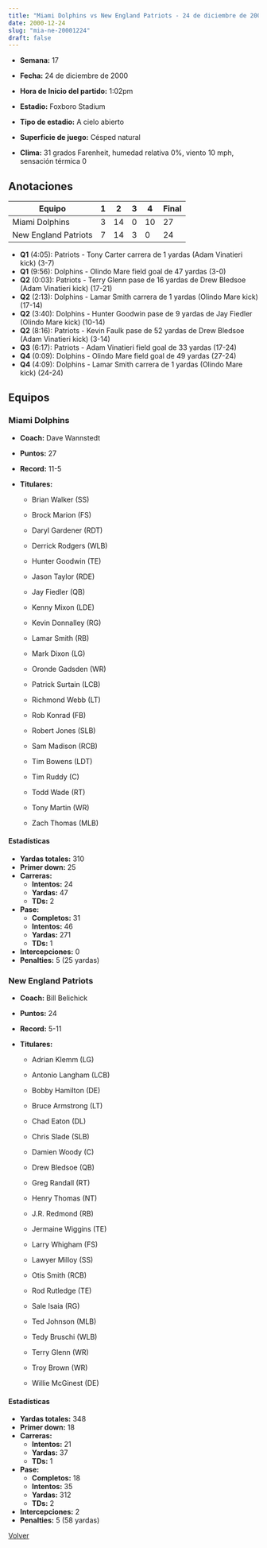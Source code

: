 ```yaml
---
title: "Miami Dolphins vs New England Patriots - 24 de diciembre de 2000"
date: 2000-12-24
slug: "mia-ne-20001224"
draft: false
---
```


* **Semana:** 17
* **Fecha:** 24 de diciembre de 2000

* **Hora de Inicio del partido:** 1:02pm
* **Estadio:** Foxboro Stadium
* **Tipo de estadio:** A cielo abierto
* **Superficie de juego:** Césped natural
* **Clima:** 31 grados Farenheit, humedad relativa 0%, viento 10 mph, sensación térmica 0





## Anotaciones
| Equipo | 1 | 2 | 3 | 4 | Final |
|--------|---|---|---|---|-------|
| Miami Dolphins  | 3 | 14 | 0 | 10  | 27 |
| New England Patriots  | 7 | 14 | 3 | 0  | 24 |
* **Q1** (4:05): Patriots - Tony Carter carrera de 1 yardas (Adam Vinatieri kick) (3-7)
* **Q1** (9:56): Dolphins - Olindo Mare field goal de 47 yardas (3-0)
* **Q2** (0:03): Patriots - Terry Glenn pase de 16 yardas de Drew Bledsoe (Adam Vinatieri kick) (17-21)
* **Q2** (2:13): Dolphins - Lamar Smith carrera de 1 yardas (Olindo Mare kick) (17-14)
* **Q2** (3:40): Dolphins - Hunter Goodwin pase de 9 yardas de Jay Fiedler (Olindo Mare kick) (10-14)
* **Q2** (8:16): Patriots - Kevin Faulk pase de 52 yardas de Drew Bledsoe (Adam Vinatieri kick) (3-14)
* **Q3** (6:17): Patriots - Adam Vinatieri field goal de 33 yardas (17-24)
* **Q4** (0:09): Dolphins - Olindo Mare field goal de 49 yardas (27-24)
* **Q4** (4:09): Dolphins - Lamar Smith carrera de 1 yardas (Olindo Mare kick) (24-24)


## Equipos


### Miami Dolphins
* **Coach:** Dave Wannstedt
* **Puntos:** 27
* **Record:** 11-5
* **Titulares:** 

  * Brian Walker (SS) 

  * Brock Marion (FS) 

  * Daryl Gardener (RDT) 

  * Derrick Rodgers (WLB) 

  * Hunter Goodwin (TE) 

  * Jason Taylor (RDE) 

  * Jay Fiedler (QB) 

  * Kenny Mixon (LDE) 

  * Kevin Donnalley (RG) 

  * Lamar Smith (RB) 

  * Mark Dixon (LG) 

  * Oronde Gadsden (WR) 

  * Patrick Surtain (LCB) 

  * Richmond Webb (LT) 

  * Rob Konrad (FB) 

  * Robert Jones (SLB) 

  * Sam Madison (RCB) 

  * Tim Bowens (LDT) 

  * Tim Ruddy (C) 

  * Todd Wade (RT) 

  * Tony Martin (WR) 

  * Zach Thomas (MLB) 

#### Estadísticas
* **Yardas totales:** 310
* **Primer down:** 25
* **Carreras:**
  * **Intentos:** 24
  * **Yardas:** 47
  * **TDs:** 2
* **Pase:**
  * **Completos:** 31
  * **Intentos:** 46
  * **Yardas:** 271
  * **TDs:** 1
* **Intercepciones:** 0
* **Penalties:** 5 (25 yardas)

### New England Patriots
* **Coach:** Bill Belichick
* **Puntos:** 24
* **Record:** 5-11
* **Titulares:** 

  * Adrian Klemm (LG) 

  * Antonio Langham (LCB) 

  * Bobby Hamilton (DE) 

  * Bruce Armstrong (LT) 

  * Chad Eaton (DL) 

  * Chris Slade (SLB) 

  * Damien Woody (C) 

  * Drew Bledsoe (QB) 

  * Greg Randall (RT) 

  * Henry Thomas (NT) 

  * J.R. Redmond (RB) 

  * Jermaine Wiggins (TE) 

  * Larry Whigham (FS) 

  * Lawyer Milloy (SS) 

  * Otis Smith (RCB) 

  * Rod Rutledge (TE) 

  * Sale Isaia (RG) 

  * Ted Johnson (MLB) 

  * Tedy Bruschi (WLB) 

  * Terry Glenn (WR) 

  * Troy Brown (WR) 

  * Willie McGinest (DE) 

#### Estadísticas
* **Yardas totales:** 348
* **Primer down:** 18
* **Carreras:**
  * **Intentos:** 21
  * **Yardas:** 37
  * **TDs:** 1
* **Pase:**
  * **Completos:** 18
  * **Intentos:** 35
  * **Yardas:** 312
  * **TDs:** 2
* **Intercepciones:** 2
* **Penalties:** 5 (58 yardas)


[Volver](/historia/2000)
